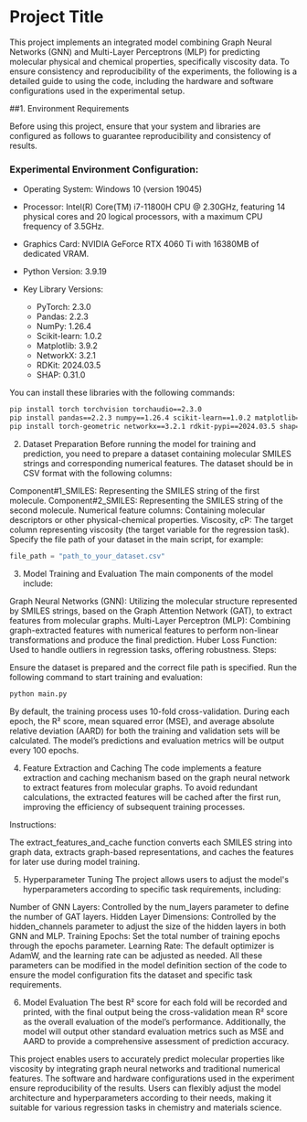 # Project Title

This project implements an integrated model combining Graph Neural Networks (GNN) and Multi-Layer Perceptrons (MLP) for predicting molecular physical and chemical properties, specifically viscosity data. To ensure consistency and reproducibility of the experiments, the following is a detailed guide to using the code, including the hardware and software configurations used in the experimental setup.

##1. Environment Requirements

Before using this project, ensure that your system and libraries are configured as follows to guarantee reproducibility and consistency of results.

### Experimental Environment Configuration:

- Operating System: Windows 10 (version 19045)
- Processor: Intel(R) Core(TM) i7-11800H CPU @ 2.30GHz, featuring 14 physical cores and 20 logical processors, with a maximum CPU frequency of 3.5GHz.
- Graphics Card: NVIDIA GeForce RTX 4060 Ti with 16380MB of dedicated VRAM.
- Python Version: 3.9.19
- Key Library Versions:

  - PyTorch: 2.3.0
  - Pandas: 2.2.3
  - NumPy: 1.26.4
  - Scikit-learn: 1.0.2
  - Matplotlib: 3.9.2
  - NetworkX: 3.2.1
  - RDKit: 2024.03.5
  - SHAP: 0.31.0

You can install these libraries with the following commands:

```bash
pip install torch torchvision torchaudio==2.3.0
pip install pandas==2.2.3 numpy==1.26.4 scikit-learn==1.0.2 matplotlib==3.9.2
pip install torch-geometric networkx==3.2.1 rdkit-pypi==2024.03.5 shap==0.31.0
```

2. Dataset Preparation
Before running the model for training and prediction, you need to prepare a dataset containing molecular SMILES strings and corresponding numerical features. The dataset should be in CSV format with the following columns:

Component#1_SMILES: Representing the SMILES string of the first molecule.
Component#2_SMILES: Representing the SMILES string of the second molecule.
Numerical feature columns: Containing molecular descriptors or other physical-chemical properties.
Viscosity, cP: The target column representing viscosity (the target variable for the regression task).
Specify the file path of your dataset in the main script, for example:

```python
file_path = "path_to_your_dataset.csv"
```

3. Model Training and Evaluation
The main components of the model include:

Graph Neural Networks (GNN): Utilizing the molecular structure represented by SMILES strings, based on the Graph Attention Network (GAT), to extract features from molecular graphs.
Multi-Layer Perceptron (MLP): Combining graph-extracted features with numerical features to perform non-linear transformations and produce the final prediction.
Huber Loss Function: Used to handle outliers in regression tasks, offering robustness.
Steps:

Ensure the dataset is prepared and the correct file path is specified.
Run the following command to start training and evaluation:
```bash
python main.py
```
By default, the training process uses 10-fold cross-validation. During each epoch, the R² score, mean squared error (MSE), and average absolute relative deviation (AARD) for both the training and validation sets will be calculated. The model’s predictions and evaluation metrics will be output every 100 epochs.


4. Feature Extraction and Caching
The code implements a feature extraction and caching mechanism based on the graph neural network to extract features from molecular graphs. To avoid redundant calculations, the extracted features will be cached after the first run, improving the efficiency of subsequent training processes.

Instructions:

The extract_features_and_cache function converts each SMILES string into graph data, extracts graph-based representations, and caches the features for later use during model training.

5. Hyperparameter Tuning
The project allows users to adjust the model's hyperparameters according to specific task requirements, including:

Number of GNN Layers: Controlled by the num_layers parameter to define the number of GAT layers.
Hidden Layer Dimensions: Controlled by the hidden_channels parameter to adjust the size of the hidden layers in both GNN and MLP.
Training Epochs: Set the total number of training epochs through the epochs parameter.
Learning Rate: The default optimizer is AdamW, and the learning rate can be adjusted as needed.
All these parameters can be modified in the model definition section of the code to ensure the model configuration fits the dataset and specific task requirements.

6. Model Evaluation
The best R² score for each fold will be recorded and printed, with the final output being the cross-validation mean R² score as the overall evaluation of the model’s performance. Additionally, the model will output other standard evaluation metrics such as MSE and AARD to provide a comprehensive assessment of prediction accuracy.

This project enables users to accurately predict molecular properties like viscosity by integrating graph neural networks and traditional numerical features. The software and hardware configurations used in the experiment ensure reproducibility of the results. Users can flexibly adjust the model architecture and hyperparameters according to their needs, making it suitable for various regression tasks in chemistry and materials science.
